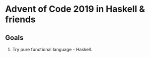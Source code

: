 Advent of Code 2019 in Haskell & friends
========================================

## Goals
1. Try pure functional language - Haskell.
